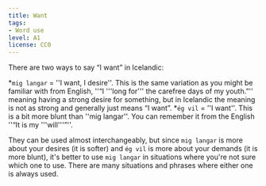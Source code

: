 ```yaml
---
title: Want
tags:
- Word use
level: A1
license: CC0
---
```


There are two ways to say “I want” in Icelandic:

*`mig langar` = ''I want, I desire''. This is the same variation as you might be familiar with from English, ''“I '''long for''' the carefree days of my youth.”'' meaning having a strong desire for something, but in Icelandic the meaning is not as strong and generally just means “I want”.
*`ég vil` = ''I want''. This is a bit more blunt than ''mig langar''. You can remember it from the English ''“It is my '''will'''”''.

They can be used almost interchangeably, but since `mig langar` is more about your desires (it is softer) and `ég vil` is more about your demands (it is more blunt), it's better to use `mig langar` in situations where you're not sure which one to use. There are many situations and phrases where either one is always used.

